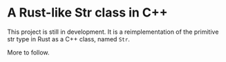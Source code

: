 # A Rust-like Str class in C++

This project is still in development. It is a reimplementation of the primitive
str type in Rust as a C++ class, named `Str`.

More to follow.
